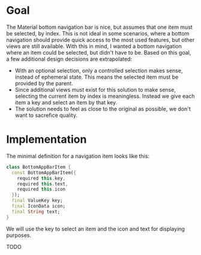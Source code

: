 # Goal
The Material bottom navigation bar is nice, but assumes that one item must be selected, by index. This is not ideal in some scenarios, where a bottom navigation should provide quick access to the most used features, but other views are still available.
With this in mind, I wanted a bottom navigation where an item could be selected, but didn't have to be. Based on this goal, a few additional design decisions are extrapolated:
- With an optional selection, only a controlled selection makes sense, instead of ephemeral state. This means the selected item must be provided by the parent.
- Since additional views must exist for this solution to make sense, selecting the current item by index is meaningless. Instead we give each item a key and select an item by that key.
- The solution needs to feel as close to the original as possible, we don't want to sacrefice quality.

# Implementation
The minimal definition for a navigation item looks like this:
```dart
class BottomAppBarItem {  
  const BottomAppBarItem({  
    required this.key,  
    required this.text,  
    required this.icon  
  });  
  final ValueKey key;  
  final IconData icon;  
  final String text;  
}
```
We will use the key to select an item and the icon and text for displaying purposes.

TODO